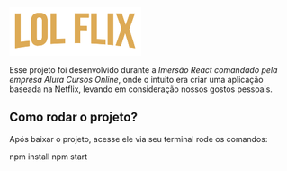 ![logo lolflix](https://github.com/natcecilio/lolflix/blob/master/src/assets/img/logo.png)


Esse projeto foi desenvolvido durante a _Imersão React comandado pela empresa Alura Cursos Online_, onde o intuito era criar uma aplicação baseada na Netflix, levando em consideração nossos gostos pessoais.

##  Como rodar o projeto?

Após baixar o projeto, acesse ele via seu terminal rode os comandos:

npm install
npm start
